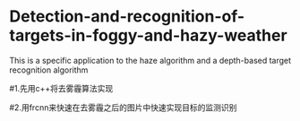 # Detection-and-recognition-of-targets-in-foggy-and-hazy-weather
This is a specific application to the haze algorithm and a depth-based target recognition algorithm


#1.先用c++将去雾霾算法实现

#2.用frcnn来快速在去雾霾之后的图片中快速实现目标的监测识别
